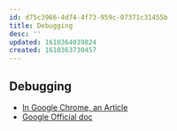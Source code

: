 ```yaml
---
id: d75c3966-4d74-4f73-959c-07371c31455b
title: Debugging
desc: ''
updated: 1610364039824
created: 1610363730457
---
```


## Debugging

- [In Google Chrome, an Article ](https://javascript.info/debugging-chrome)
- [Google Official doc](https://developers.google.com/web/tools/chrome-devtools)